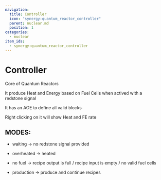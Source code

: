 ```yaml
---
navigation:
  title: Controller
  icon: "synergy:quantum_reactor_controller"
  parent: nuclear.md
  position: 1
categories:
  - nuclear
item_ids:
  - synergy:quantum_reactor_controller
---
```


# Controller

Core of Quantum Reactors

It produce Heat and Energy based on Fuel Cells when actived with a redstone signal

It has an AOE to define all valid blocks

Right clicking on it will show Heat and FE rate

## MODES:

- waiting
  -> no redstone signal provided

- overheated
  -> heated

- no fuel
  -> recipe output is full / recipe input is empty / no valid fuel cells

- production
  -> produce and continue recipes

<ItemImage id="synergy:quantum_reactor_controller" scale="4.0"/>

<RecipeFor id="synergy:quantum_reactor_controller" />
